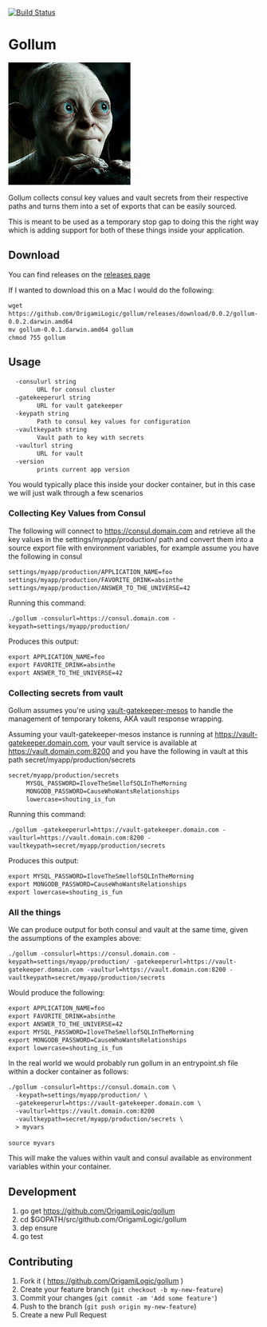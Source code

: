 [![Build Status](https://travis-ci.org/OrigamiLogic/gollum.svg?branch=master)](https://travis-ci.org/OrigamiLogic/gollum)

# Gollum
![My Precious!](https://github.com/jensendw/gollum/raw/master/gollum.gif)

Gollum collects consul key values and vault secrets from their respective paths and turns them into a set of exports that can be easily sourced.  

This is meant to be used as a temporary stop gap to doing this the right way which is adding support for both of these things inside your application.

## Download

You can find releases on the [releases page](https://github.com/OrigamiLogic/gollum/releases)

If I wanted to download this on a Mac I would do the following:
```shell
wget https://github.com/OrigamiLogic/gollum/releases/download/0.0.2/gollum-0.0.2.darwin.amd64
mv gollum-0.0.1.darwin.amd64 gollum
chmod 755 gollum
```
## Usage

```
  -consulurl string
    	URL for consul cluster
  -gatekeeperurl string
    	URL for vault gatekeeper
  -keypath string
    	Path to consul key values for configuration
  -vaultkeypath string
    	Vault path to key with secrets
  -vaulturl string
    	URL for vault
  -version
    	prints current app version
```

You would typically place this inside your docker container, but in this case we will just walk through a few scenarios

### Collecting Key Values from Consul

The following will connect to https://consul.domain.com and retrieve all the key values in the settings/myapp/production/ path and convert them into a source export file with environment variables, for example assume you have the following in consul
```
settings/myapp/production/APPLICATION_NAME=foo
settings/myapp/production/FAVORITE_DRINK=absinthe
settings/myapp/production/ANSWER_TO_THE_UNIVERSE=42
```

Running this command:
```
./gollum -consulurl=https://consul.domain.com -keypath=settings/myapp/production/
```
Produces this output:
```
export APPLICATION_NAME=foo
export FAVORITE_DRINK=absinthe
export ANSWER_TO_THE_UNIVERSE=42
```

### Collecting secrets from vault

Gollum assumes you're using [vault-gatekeeper-mesos](https://github.com/ChannelMeter/vault-gatekeeper-mesos) to handle the management of temporary tokens, AKA vault response wrapping.

Assuming your vault-gatekeeper-mesos instance is running at https://vault-gatekeeper.domain.com, your vault service is available at https://vault.domain.com:8200 and you have the following in vault at this path secret/myapp/production/secrets

```
secret/myapp/production/secrets
     MYSQL_PASSWORD=IloveTheSmellofSQLInTheMorning
     MONGODB_PASSWORD=CauseWhoWantsRelationships
     lowercase=shouting_is_fun
```

Running this command:
```
./gollum -gatekeeperurl=https://vault-gatekeeper.domain.com -vaulturl=https://vault.domain.com:8200 -vaultkeypath=secret/myapp/production/secrets
```
Produces this output:
```
export MYSQL_PASSWORD=IloveTheSmellofSQLInTheMorning
export MONGODB_PASSWORD=CauseWhoWantsRelationships
export lowercase=shouting_is_fun
```

### All the things
We can produce output for both consul and vault at the same time, given the assumptions of the examples above:
```shell
./gollum -consulurl=https://consul.domain.com -keypath=settings/myapp/production/ -gatekeeperurl=https://vault-gatekeeper.domain.com -vaulturl=https://vault.domain.com:8200 -vaultkeypath=secret/myapp/production/secrets
```

Would produce the following:
```
export APPLICATION_NAME=foo
export FAVORITE_DRINK=absinthe
export ANSWER_TO_THE_UNIVERSE=42
export MYSQL_PASSWORD=IloveTheSmellofSQLInTheMorning
export MONGODB_PASSWORD=CauseWhoWantsRelationships
export lowercase=shouting_is_fun
```

In the real world we would probably run gollum in an entrypoint.sh file within a docker container as follows:
```shell
./gollum -consulurl=https://consul.domain.com \
  -keypath=settings/myapp/production/ \
  -gatekeeperurl=https://vault-gatekeeper.domain.com \
  -vaulturl=https://vault.domain.com:8200
  -vaultkeypath=secret/myapp/production/secrets \
  > myvars

source myvars
```

This will make the values within vault and consul available as environment variables within your container.

## Development
1. go get https://github.com/OrigamiLogic/gollum
2. cd $GOPATH/src/github.com/OrigamiLogic/gollum
3. dep ensure
4. go test

## Contributing
1. Fork it ( https://github.com/OrigamiLogic/gollum )
2. Create your feature branch (`git checkout -b my-new-feature`)
3. Commit your changes (`git commit -am 'Add some feature'`)
4. Push to the branch (`git push origin my-new-feature`)
5. Create a new Pull Request
